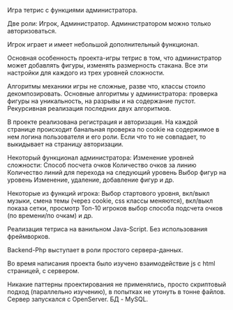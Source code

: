 Игра тетрис с функциями администратора.

Две роли: Игрок, Администратор.
Администратором можно только авторизоваться.

Игрок играет и имеет небольшой дополнительный функционал.

Основная особенность проекта-игры тетрис в том, что администратор может добавлять фигуры, изменять размерность стакана.
Все эти настройки для каждого из трех уровней сложности.

Алгоритмы механики игры не сложные, разве что, классы стоило декомпозировать.
Основные алгоритмы у администратора: проверка фигуры на уникальность, на разрывы и на содержание пустот.
Рекурсивная реализация последних двух алгоритмов.

В проекте реализована регистрация и авторизация.
На каждой странице происходит банальная проверка по cookie на содержимое в нем логина пользователя и его роли.
Если что то не совпадает, то выкидывает на страницу авторизации.

Некоторый функционал администратора:
  Изменение уровней сложности:
    Способ посчета очков
    Количество очков за линию
    Количество линий для перехода на следующий уровень
    Выбор фигур на уровень
  Изменение, удаление, добавление фигур и др.

Некоторые из функций игрока:
  Выбор стартового уровня,
  вкл/выкл музыки,
  смена темы (через cookie, css классы меняются),
  вкл/выкл показа сетки,
  просмотр Топ-10 игроков
  выбор способа подсчета очков (по времени/по очкам) и др.


Реализация тетриса на ванильном Java-Script. Без использования фреймворков. 

Backend-Php выступает в роли простого сервера-данных.

Во время написания проекта было изучено взаимодействие js с html страницей, с сервером.

Никакие паттерны проектирования не применялись, просто скриптовый подход (параллельно изучению), в попытках не утонуть в тонне файлов.
Сервер запускался с OpenServer.
БД - MySQL.
